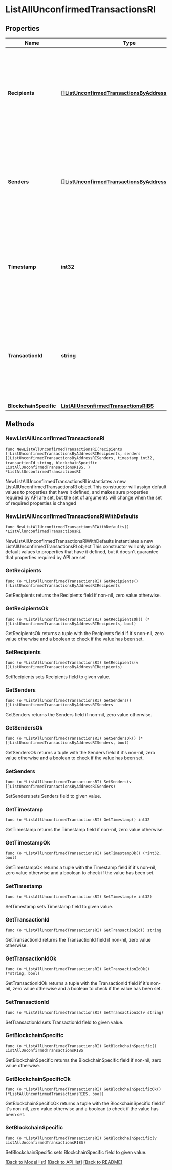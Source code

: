 # ListAllUnconfirmedTransactionsRI

## Properties

Name | Type | Description | Notes
------------ | ------------- | ------------- | -------------
**Recipients** | [**[]ListUnconfirmedTransactionsByAddressRIRecipients**](ListUnconfirmedTransactionsByAddressRIRecipients.md) | Represents a list of recipient addresses with the respective amounts. In account-based protocols like Ethereum there is only one address in this list. | 
**Senders** | [**[]ListUnconfirmedTransactionsByAddressRISenders**](ListUnconfirmedTransactionsByAddressRISenders.md) | Represents a list of sender addresses with the respective amounts. In account-based protocols like Ethereum there is only one address in this list. | 
**Timestamp** | **int32** | Defines the exact date/time in Unix Timestamp when this transaction was mined, confirmed or first seen in Mempool, if it is unconfirmed. | 
**TransactionId** | **string** | Represents the unique identifier of a transaction, i.e. it could be &#x60;transactionId&#x60; in UTXO-based protocols like Bitcoin, and transaction &#x60;hash&#x60; in Ethereum blockchain. | 
**BlockchainSpecific** | [**ListAllUnconfirmedTransactionsRIBS**](ListAllUnconfirmedTransactionsRIBS.md) |  | 

## Methods

### NewListAllUnconfirmedTransactionsRI

`func NewListAllUnconfirmedTransactionsRI(recipients []ListUnconfirmedTransactionsByAddressRIRecipients, senders []ListUnconfirmedTransactionsByAddressRISenders, timestamp int32, transactionId string, blockchainSpecific ListAllUnconfirmedTransactionsRIBS, ) *ListAllUnconfirmedTransactionsRI`

NewListAllUnconfirmedTransactionsRI instantiates a new ListAllUnconfirmedTransactionsRI object
This constructor will assign default values to properties that have it defined,
and makes sure properties required by API are set, but the set of arguments
will change when the set of required properties is changed

### NewListAllUnconfirmedTransactionsRIWithDefaults

`func NewListAllUnconfirmedTransactionsRIWithDefaults() *ListAllUnconfirmedTransactionsRI`

NewListAllUnconfirmedTransactionsRIWithDefaults instantiates a new ListAllUnconfirmedTransactionsRI object
This constructor will only assign default values to properties that have it defined,
but it doesn't guarantee that properties required by API are set

### GetRecipients

`func (o *ListAllUnconfirmedTransactionsRI) GetRecipients() []ListUnconfirmedTransactionsByAddressRIRecipients`

GetRecipients returns the Recipients field if non-nil, zero value otherwise.

### GetRecipientsOk

`func (o *ListAllUnconfirmedTransactionsRI) GetRecipientsOk() (*[]ListUnconfirmedTransactionsByAddressRIRecipients, bool)`

GetRecipientsOk returns a tuple with the Recipients field if it's non-nil, zero value otherwise
and a boolean to check if the value has been set.

### SetRecipients

`func (o *ListAllUnconfirmedTransactionsRI) SetRecipients(v []ListUnconfirmedTransactionsByAddressRIRecipients)`

SetRecipients sets Recipients field to given value.


### GetSenders

`func (o *ListAllUnconfirmedTransactionsRI) GetSenders() []ListUnconfirmedTransactionsByAddressRISenders`

GetSenders returns the Senders field if non-nil, zero value otherwise.

### GetSendersOk

`func (o *ListAllUnconfirmedTransactionsRI) GetSendersOk() (*[]ListUnconfirmedTransactionsByAddressRISenders, bool)`

GetSendersOk returns a tuple with the Senders field if it's non-nil, zero value otherwise
and a boolean to check if the value has been set.

### SetSenders

`func (o *ListAllUnconfirmedTransactionsRI) SetSenders(v []ListUnconfirmedTransactionsByAddressRISenders)`

SetSenders sets Senders field to given value.


### GetTimestamp

`func (o *ListAllUnconfirmedTransactionsRI) GetTimestamp() int32`

GetTimestamp returns the Timestamp field if non-nil, zero value otherwise.

### GetTimestampOk

`func (o *ListAllUnconfirmedTransactionsRI) GetTimestampOk() (*int32, bool)`

GetTimestampOk returns a tuple with the Timestamp field if it's non-nil, zero value otherwise
and a boolean to check if the value has been set.

### SetTimestamp

`func (o *ListAllUnconfirmedTransactionsRI) SetTimestamp(v int32)`

SetTimestamp sets Timestamp field to given value.


### GetTransactionId

`func (o *ListAllUnconfirmedTransactionsRI) GetTransactionId() string`

GetTransactionId returns the TransactionId field if non-nil, zero value otherwise.

### GetTransactionIdOk

`func (o *ListAllUnconfirmedTransactionsRI) GetTransactionIdOk() (*string, bool)`

GetTransactionIdOk returns a tuple with the TransactionId field if it's non-nil, zero value otherwise
and a boolean to check if the value has been set.

### SetTransactionId

`func (o *ListAllUnconfirmedTransactionsRI) SetTransactionId(v string)`

SetTransactionId sets TransactionId field to given value.


### GetBlockchainSpecific

`func (o *ListAllUnconfirmedTransactionsRI) GetBlockchainSpecific() ListAllUnconfirmedTransactionsRIBS`

GetBlockchainSpecific returns the BlockchainSpecific field if non-nil, zero value otherwise.

### GetBlockchainSpecificOk

`func (o *ListAllUnconfirmedTransactionsRI) GetBlockchainSpecificOk() (*ListAllUnconfirmedTransactionsRIBS, bool)`

GetBlockchainSpecificOk returns a tuple with the BlockchainSpecific field if it's non-nil, zero value otherwise
and a boolean to check if the value has been set.

### SetBlockchainSpecific

`func (o *ListAllUnconfirmedTransactionsRI) SetBlockchainSpecific(v ListAllUnconfirmedTransactionsRIBS)`

SetBlockchainSpecific sets BlockchainSpecific field to given value.



[[Back to Model list]](../README.md#documentation-for-models) [[Back to API list]](../README.md#documentation-for-api-endpoints) [[Back to README]](../README.md)



